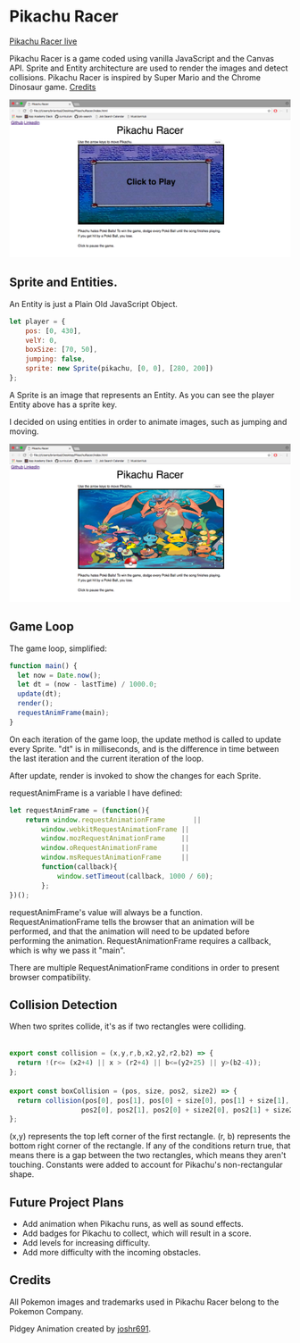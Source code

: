 # Pikachu Racer

[Pikachu Racer live](https://bpsimusic.github.io/PikachuRacer/)

Pikachu Racer is a game coded using vanilla JavaScript and the Canvas API. Sprite and Entity architecture are used to render the images and detect collisions. Pikachu Racer is inspired by Super Mario and the Chrome Dinosaur game.
[Credits](#credits)

![image of Game](/docs/splash.png)

## Sprite and Entities.

An Entity is just a Plain Old JavaScript Object.

```javascript
let player = {
    pos: [0, 430],
    velY: 0,
    boxSize: [70, 50],
    jumping: false,
    sprite: new Sprite(pikachu, [0, 0], [280, 200])
};
```

A Sprite is an image that represents an Entity. As you can see the player Entity above has a sprite key.

I decided on using entities in order to animate images, such as jumping and moving.

![image of Songs Index](/docs/PikachuDemo.png)


## Game Loop

The game loop, simplified:

```javascript
function main() {
  let now = Date.now();
  let dt = (now - lastTime) / 1000.0;
  update(dt);
  render();
  requestAnimFrame(main);
}
```

On each iteration of the game loop, the update method is called to update every Sprite. "dt" is in milliseconds, and is the difference in time between the last iteration and the current iteration of the loop.

After update, render is invoked to show the changes for each Sprite.

requestAnimFrame is a variable I have defined:

```javascript
let requestAnimFrame = (function(){
    return window.requestAnimationFrame       ||
        window.webkitRequestAnimationFrame ||
        window.mozRequestAnimationFrame    ||
        window.oRequestAnimationFrame      ||
        window.msRequestAnimationFrame     ||
        function(callback){
            window.setTimeout(callback, 1000 / 60);
        };
})();
```
requestAnimFrame's value will always be a function. RequestAnimationFrame tells the browser that an animation will be performed, and that the animation will need to be updated before performing the animation. RequestAnimationFrame requires a callback, which is why we pass it "main".

There are multiple RequestAnimationFrame conditions in order to present browser compatibility.

## Collision Detection

When two sprites collide, it's as if two rectangles were colliding.

```javascript

export const collision = (x,y,r,b,x2,y2,r2,b2) => {
  return !(r<= (x2+4) || x > (r2+4) || b<=(y2+25) || y>(b2-4));
};

export const boxCollision = (pos, size, pos2, size2) => {
  return collision(pos[0], pos[1], pos[0] + size[0], pos[1] + size[1],
                  pos2[0], pos2[1], pos2[0] + size2[0], pos2[1] + size2[1]);
};
```

(x,y) represents the top left corner of the first rectangle. (r, b) represents the bottom right corner of the rectangle. If any of the conditions return true, that means there is a gap between the two rectangles, which means they aren't touching. Constants were added to account for Pikachu's non-rectangular shape.

## Future Project Plans

- Add animation when Pikachu runs, as well as sound effects.
- Add badges for Pikachu to collect, which will result in a score.
- Add levels for increasing difficulty.
- Add more difficulty with the incoming obstacles.

## Credits <a name="credits"></a>

All Pokemon images and trademarks used in Pikachu Racer belong to the Pokemon Company.

Pidgey Animation created by [joshr691](http://joshr691.deviantart.com/art/PIDGEY-used-Fly-288034923).
